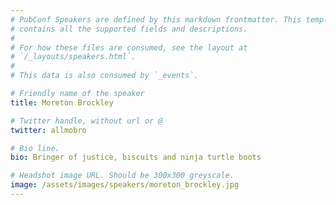 ```yaml
---
# PubConf Speakers are defined by this markdown frontmatter. This template
# contains all the supported fields and descriptions.
#
# For how these files are consumed, see the layout at
# `/_layouts/speakers.html`.
#
# This data is also consumed by `_events`.

# Friendly name of the speaker
title: Moreton Brockley

# Twitter handle, without url or @
twitter: allmobro

# Bio line.
bio: Bringer of justice, biscuits and ninja turtle boots

# Headshot image URL. Should be 300x300 greyscale.
image: /assets/images/speakers/moreton_brockley.jpg
---
```

